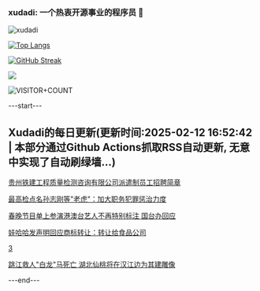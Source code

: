 ### xudadi: 一个热衷开源事业的程序员 👋

![xudadi](https://github-readme-stats-git-masterorgs-github-readme-stats-team.vercel.app/api?username=xudadi)

[![Top Langs](https://github-readme-stats.vercel.app/api/top-langs/?username=xudadi)](https://github.com/anuraghazra/github-readme-stats)

[![GitHub Streak](https://streak-stats.demolab.com?user=xudadi&locale=zh_Hans)](https://git.io/streak-stats)

![](https://raw.githubusercontent.com/xudadi/xudadi/main/assets/github-contribution-grid-snake.svg)

![VISITOR+COUNT](https://komarev.com/ghpvc/?username=xudadi&label=VISITOR+COUNT)


---start---

## Xudadi的每日更新(更新时间:2025-02-12 16:52:42 | 本部分通过Github Actions抓取RSS自动更新, 无意中实现了自动刷绿墙...)

[贵州铁建工程质量检测咨询有限公司派遣制员工招聘简章](https://www.gongkaoleida.com/article/2285474)

[最高检点名孙志刚等"老虎"：加大职务犯罪惩治力度](https://m.163.com/news/article/JO6TKF0V051482MP.html)

[春晚节目单上参演港澳台艺人不再特别标注 国台办回应](https://m.163.com/news/article/JO6QS7MF0514R9OJ.html)

[娃哈哈发声明回应商标转让：转让给食品公司](https://m.163.com/news/article/JO6QPP7D0514R9P4.html)

[3](https://m.163.com/touch/news/sub/domestic)

[跳江救人"白龙"马死亡 湖北仙桃将在汉江边为其建雕像](https://m.163.com/news/article/JO6QEFM3053469M5.html)

---end---
